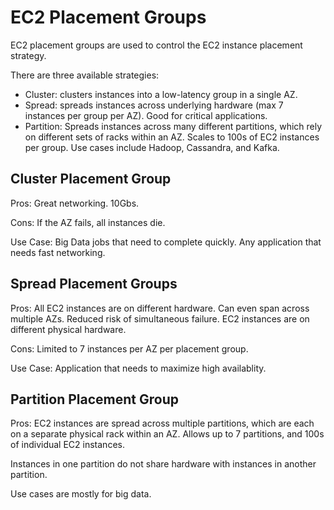 # EC2 Placement Groups

EC2 placement groups are used to control the EC2 instance placement strategy. 

There are three available strategies:

* Cluster: clusters instances into a low-latency group in a single AZ.
* Spread: spreads instances across underlying hardware (max 7 instances per group per AZ). Good for critical applications.
* Partition: Spreads instances across many different partitions, which rely on different sets of racks within an AZ. Scales to 100s of EC2 instances per group. Use cases include Hadoop, Cassandra, and Kafka.

## Cluster Placement Group

Pros: Great networking. 10Gbs.

Cons: If the AZ fails, all instances die.

Use Case: Big Data jobs that need to complete quickly. Any application that needs fast networking.

## Spread Placement Groups

Pros: All EC2 instances are on different hardware. Can even span across multiple AZs. Reduced risk of simultaneous failure. EC2 instances are on different physical hardware.

Cons: Limited to 7 instances per AZ per placement group.

Use Case: Application that needs to maximize high availablity.

## Partition Placement Group

Pros: EC2 instances are spread across multiple partitions, which are each on a separate physical rack within an AZ. Allows up to 7 partitions, and 100s of individual EC2 instances. 

Instances in one partition do not share hardware with instances in another partition.

Use cases are mostly for big data. 



